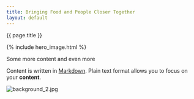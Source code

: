 ```yaml
---
title: Bringing Food and People Closer Together
layout: default
---
```


{{ page.title }}

{% include hero_image.html %}


Some more content and even more

Content is written in [Markdown](https://learnxinyminutes.com/docs/markdown/). Plain text format allows you to focus on your **content**.

![background_2.jpg](/uploads/background_2.jpg)